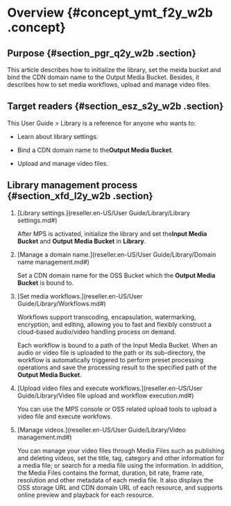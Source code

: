# Overview {#concept_ymt_f2y_w2b .concept}

## Purpose {#section_pgr_q2y_w2b .section}

This article describes how to initialize the library, set the meida bucket and bind the CDN domain name to the Output Media Bucket. Besides, it describes how to set media workflows, upload and manage video files.

## Target readers {#section_esz_s2y_w2b .section}

This User Guide \> Library is a reference for anyone who wants to:

-   Learn about library settings.

-   Bind a CDN domain name to the**Output Media Bucket**.

-   Upload and manage video files.


## Library management process {#section_xfd_l2y_w2b .section}

1.  [Library settings.](reseller.en-US/User Guide/Library/Library settings.md#)

    After MPS is activated, initialize the library and set the**Input Media Bucket** and **Output Media Bucket** in **Library**.

2.  [Manage a domain name.](reseller.en-US/User Guide/Library/Domain name management.md#)

    Set a CDN domain name for the OSS Bucket which the **Output Media Bucket** is bound to.

3.  [Set media workflows.](reseller.en-US/User Guide/Library/Workflows.md#)

    Workflows support transcoding, encapsulation, watermarking, encryption, and editing, allowing you to fast and flexibly construct a cloud-based audio/video handling process on demand.

    Each workflow is bound to a path of the Input Media Bucket. When an audio or video file is uploaded to the path or its sub-directory, the workflow is automatically triggered to perform preset processing operations and save the processing result to the specified path of the **Output Media Bucket**.

4.  [Upload video files and execute workflows.](reseller.en-US/User Guide/Library/Video file upload and workflow execution.md#)

    You can use the MPS console or OSS related upload tools to upload a video file and execute workfows.

5.  [Manage videos.](reseller.en-US/User Guide/Library/Video management.md#)

    You can manage your video files through Media Files such as publishing and deleting videos, set the title, tag, category and other information for a media file; or search for a media file using the information. In addition, the Media Files contains the format, duration, bit rate, frame rate, resolution and other metadata of each media file. It also displays the OSS storage URL and CDN domain URL of each resource, and supports online preview and playback for each resource.


